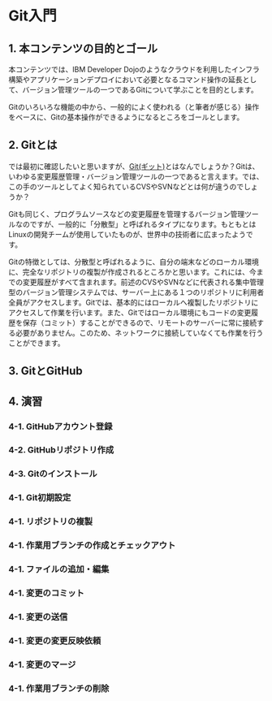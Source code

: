 # Git入門
## 1. 本コンテンツの目的とゴール
本コンテンツでは、IBM Developer Dojoのようなクラウドを利用したインフラ構築やアプリケーションデプロイにおいて必要となるコマンド操作の延長として、バージョン管理ツールの一つであるGitについて学ぶことを目的とします。

Gitのいろいろな機能の中から、一般的によく使われる（と筆者が感じる）操作をベースに、Gitの基本操作ができるようになるところをゴールとします。

## 2. Gitとは
では最初に確認したいと思いますが、[Git(ギット)](http://git-scm.com/)とはなんでしょうか？Gitは、いわゆる変更履歴管理・バージョン管理ツールの一つであると言えます。では、この手のツールとしてよく知られているCVSやSVNなどとは何が違うのでしょうか？

Gitも同じく、プログラムソースなどの変更履歴を管理するバージョン管理ツールなのですが、一般的に「分散型」と呼ばれるタイプになります。もともとはLinuxの開発チームが使用していたものが、世界中の技術者に広まったようです。

Gitの特徴としては、分散型と呼ばれるように、自分の端末などのローカル環境に、完全なリポジトリの複製が作成されるところかと思います。これには、今までの変更履歴がすべて含まれます。前述のCVSやSVNなどに代表される集中管理型のバージョン管理システムでは、サーバー上にある１つのリポジトリに利用者全員がアクセスします。Gitでは、基本的にはローカルへ複製したリポジトリにアクセスして作業を行います。また、Gitではローカル環境にもコードの変更履歴を保存（コミット）することができるので、リモートのサーバーに常に接続する必要がありません。このため、ネットワークに接続していなくても作業を行うことができます。

## 3. GitとGitHub
## 4. 演習
### 4-1. GitHubアカウント登録
### 4-2. GitHubリポジトリ作成
### 4-3. Gitのインストール
### 4-1. Git初期設定
### 4-1. リポジトリの複製
### 4-1. 作業用ブランチの作成とチェックアウト
### 4-1. ファイルの追加・編集
### 4-1. 変更のコミット
### 4-1. 変更の送信
### 4-1. 変更の変更反映依頼
### 4-1. 変更のマージ
### 4-1. 作業用ブランチの削除



